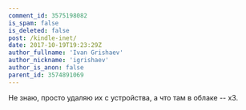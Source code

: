 ```yaml
---
comment_id: 3575198082
is_spam: false
is_deleted: false
post: /kindle-inet/
date: 2017-10-19T19:23:29Z
author_fullname: 'Ivan Grishaev'
author_nickname: 'igrishaev'
author_is_anon: false
parent_id: 3574891069
---
```


<p>Не знаю, просто удаляю их с устройства, а что там в облаке -- х3.</p>
